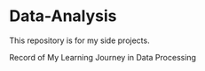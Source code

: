 # Data-Analysis

This repository is for my side projects.<br>

Record of My Learning Journey in Data Processing
